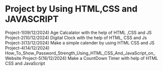 # Project by Using HTML,CSS and JAVASCRIPT
Project-1(09/12/2024)
        Age Calcalator with the help of HTML ,CSS and JS
Project-2(10/12/2024)
        Digital Clock with the help of HTML, CSS and Js
Project-3(13/12/2024)
        Make a simple calender by using HTML CSS and JS
Project-4(14/12/2024)
        How_To_Show_Password_Strength_Using_HTML_CSS_And_JavaScript_on_Website
Project-5(16/12/2024)
        Make a CountDown Timer with help of HTML CSS and JavaScript
        